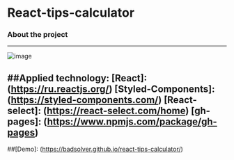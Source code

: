 # React-tips-calculator

### About the project
---
![image](https://user-images.githubusercontent.com/95409553/181488878-27f0706b-8b61-4492-9629-e4484410a237.png)

##Applied technology: 
[React]: (https://ru.reactjs.org/)
[Styled-Components]: (https://styled-components.com/)
[React-select]: (https://react-select.com/home)
[gh-pages]: (https://www.npmjs.com/package/gh-pages)
---
##[Demo]: (https://badsolver.github.io/react-tips-calculator/)
